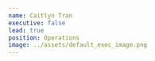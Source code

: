 ```yaml
---
name: Caitlyn Tran
executive: false
lead: true
position: Operations
image: ../assets/default_exec_image.png
---
```

